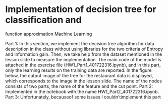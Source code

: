 # Implementation of decision tree for classification and 
function approximation
Machine Learning

Part 1:
In this section, we implement the decision tree algorithm for data description in the class without using 
libraries for the two criteria of Entropy and Information gain. Then, we take help from the dataset 
mentioned in the lesson slide to measure the implementation. The main code of the model is attached in 
the exercise file (HW1_Part1_401722316.ipynb), and in this part, only the learning results on the training 
data are reported.
In the figure below, the output image of the tree for the restaurant data is displayed, which corresponds 
to the image in the lesson slide. The name of the nodes consists of two parts, the name of the feature and 
the cut point.
Part 2:
Implemented in the notebook with the name HW1_Part2_401722316.ipynb.
Part 3:
Unfortunately, becauseof some issues I couldn’timplement this part
